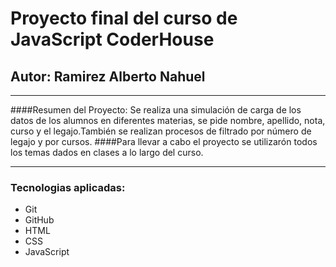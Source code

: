 # Proyecto final del curso de JavaScript CoderHouse
## Autor: Ramirez Alberto Nahuel

------------
####Resumen del Proyecto: Se realiza una simulación de carga de los datos de los alumnos en diferentes materias, se pide nombre, apellido, nota, curso y el legajo.También se realizan procesos de filtrado por número de legajo y por cursos.
####Para llevar a cabo el proyecto se utilizarón todos los temas dados en clases a lo largo del curso.

------------

### Tecnologias aplicadas: 
- Git
- GitHub
- HTML
- CSS
- JavaScript